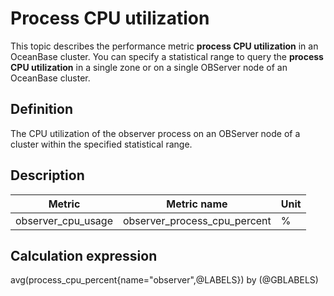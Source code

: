 # Process CPU utilization

This topic describes the performance metric **process CPU utilization** in an OceanBase cluster. You can specify a statistical range to query the **process CPU utilization** in a single zone or on a single OBServer node of an OceanBase cluster.

## Definition

The CPU utilization of the observer process on an OBServer node of a cluster within the specified statistical range.

## Description

| **Metric** | **Metric name** | **Unit** |
|---------|--------------|--------|
| observer_cpu_usage | observer_process_cpu_percent | % |

## Calculation expression

avg(process_cpu_percent{name="observer",@LABELS}) by (@GBLABELS)
